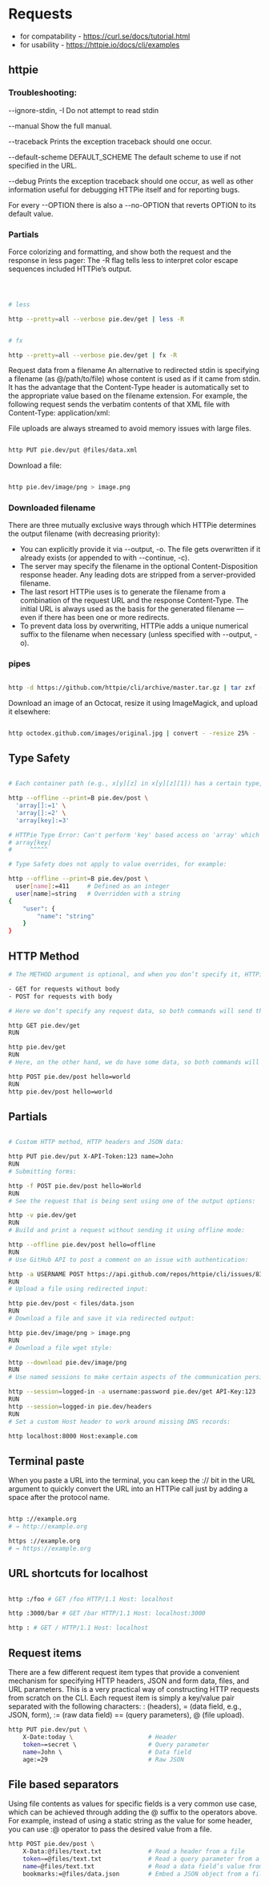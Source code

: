 # Requests

- for compatability - https://curl.se/docs/tutorial.html
- for usability - https://httpie.io/docs/cli/examples

## httpie

### Troubleshooting:

  --ignore-stdin, -I
      Do not attempt to read stdin
      
  --manual
      Show the full manual.
      
  --traceback
      Prints the exception traceback should one occur.
      
  --default-scheme DEFAULT_SCHEME
      The default scheme to use if not specified in the URL.
      
  --debug
      Prints the exception traceback should one occur, as well as other
      information useful for debugging HTTPie itself and for reporting bugs.
      
For every --OPTION there is also a --no-OPTION that reverts OPTION
to its default value.

### Partials

Force colorizing and formatting, and show both the request and the response in less pager:
The -R flag tells less to interpret color escape sequences included HTTPie’s output.

```sh



```

```sh

# less

http --pretty=all --verbose pie.dev/get | less -R

```

```sh

# fx

http --pretty=all --verbose pie.dev/get | fx -R

```

Request data from a filename
An alternative to redirected stdin is specifying a filename (as @/path/to/file) whose content is used as if it came from stdin.
It has the advantage that the Content-Type header is automatically set to the appropriate value based on the filename extension. For example, the following request sends the verbatim contents of that XML file with Content-Type: application/xml:


File uploads are always streamed to avoid memory issues with large files.

```sh

http PUT pie.dev/put @files/data.xml

```

Download a file:

```sh

http pie.dev/image/png > image.png

```

### Downloaded filename
There are three mutually exclusive ways through which HTTPie determines the output filename (with decreasing priority):

- You can explicitly provide it via --output, -o. The file gets overwritten if it already exists (or appended to with --continue, -c).
- The server may specify the filename in the optional Content-Disposition response header. Any leading dots are stripped from a server-provided filename.
- The last resort HTTPie uses is to generate the filename from a combination of the request URL and the response Content-Type. The initial URL is always used as the basis for the generated filename — even if there has been one or more redirects.
- To prevent data loss by overwriting, HTTPie adds a unique numerical suffix to the filename when necessary (unless specified with --output, -o).

### pipes

```sh

http -d https://github.com/httpie/cli/archive/master.tar.gz | tar zxf -

```

Download an image of an Octocat, resize it using ImageMagick, and upload it elsewhere:

```sh

http octodex.github.com/images/original.jpg | convert - -resize 25% - | http example.org/Octocats

```


## Type Safety

```sh

# Each container path (e.g., x[y][z] in x[y][z][1]) has a certain type, which gets defined with the first usage and can’t be changed after that. If you try to do a key-based access to an array or an index-based access to an object, HTTPie will error out:

http --offline --print=B pie.dev/post \
  'array[]:=1' \
  'array[]:=2' \
  'array[key]:=3'

# HTTPie Type Error: Can't perform 'key' based access on 'array' which has a type of 'array' but this operation requires a type of 'object'.
# array[key]
#     ^^^^^

# Type Safety does not apply to value overrides, for example:

http --offline --print=B pie.dev/post \
  user[name]:=411     # Defined as an integer
  user[name]=string   # Overridden with a string
{
    "user": {
        "name": "string"
    }
}

```

## HTTP Method

```sh
# The METHOD argument is optional, and when you don’t specify it, HTTPie defaults to:

- GET for requests without body
- POST for requests with body

# Here we don’t specify any request data, so both commands will send the same GET request:

http GET pie.dev/get
RUN

http pie.dev/get
RUN
# Here, on the other hand, we do have some data, so both commands will make the same POST request:

http POST pie.dev/post hello=world
RUN
http pie.dev/post hello=world

```

## Partials

```sh

# Custom HTTP method, HTTP headers and JSON data:

http PUT pie.dev/put X-API-Token:123 name=John
RUN
# Submitting forms:

http -f POST pie.dev/post hello=World
RUN
# See the request that is being sent using one of the output options:

http -v pie.dev/get
RUN
# Build and print a request without sending it using offline mode:

http --offline pie.dev/post hello=offline
RUN
# Use GitHub API to post a comment on an issue with authentication:

http -a USERNAME POST https://api.github.com/repos/httpie/cli/issues/83/comments body='HTTPie is awesome! :heart:'
RUN
# Upload a file using redirected input:

http pie.dev/post < files/data.json
RUN
# Download a file and save it via redirected output:

http pie.dev/image/png > image.png
RUN
# Download a file wget style:

http --download pie.dev/image/png
RUN
# Use named sessions to make certain aspects of the communication persistent between requests to the same host:

http --session=logged-in -a username:password pie.dev/get API-Key:123
RUN
http --session=logged-in pie.dev/headers
RUN
# Set a custom Host header to work around missing DNS records:

http localhost:8000 Host:example.com

```
## Terminal paste

When you paste a URL into the terminal, you can keep the :// bit in the URL argument to quickly convert the URL into an HTTPie call just by adding a space after the protocol name.

```sh

http ://example.org
# → http://example.org

https ://example.org
# → https://example.org

```

## URL shortcuts for localhost 

```sh

http :/foo # GET /foo HTTP/1.1 Host: localhost

http :3000/bar # GET /bar HTTP/1.1 Host: localhost:3000

http : # GET / HTTP/1.1 Host: localhost

```
## Request items 

There are a few different request item types that provide a convenient mechanism for specifying HTTP headers, JSON and form data, files, and URL parameters. This is a very practical way of constructing HTTP requests from scratch on the CLI.
Each request item is simply a key/value pair separated with the following characters: : (headers), = (data field, e.g., JSON, form), := (raw data field) == (query parameters), @ (file upload).

```sh
http PUT pie.dev/put \
    X-Date:today \                     # Header
    token==secret \                    # Query parameter
    name=John \                        # Data field
    age:=29                            # Raw JSON
```

## File based separators

Using file contents as values for specific fields is a very common use case, which can be achieved through adding the @ suffix to the operators above. For example, instead of using a static string as the value for some header, you can use :@ operator to pass the desired value from a file.

```sh
http POST pie.dev/post \
    X-Data:@files/text.txt             # Read a header from a file
    token==@files/text.txt             # Read a query parameter from a file
    name=@files/text.txt               # Read a data field’s value from a file
    bookmarks:=@files/data.json        # Embed a JSON object from a file
```
